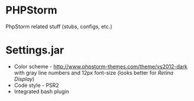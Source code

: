 # PHPStorm
PhpStorm related stuff (stubs, configs, etc.)

# Settings.jar

- Color scheme - http://www.phpstorm-themes.com/theme/vs2012-dark with gray line numbers and 12px font-size (looks better for _Retina Display_)
- Code style - PSR2
- Integrated bash plugin
